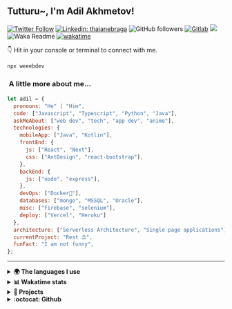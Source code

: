 <h2>Tutturu~<img src="img/tuturu.gif" width="45" alt="">, I'm Adil Akhmetov! <img src="img/miku-dance.gif" width="50" alt=""></h2>
<img align='right' src="img/miku.gif" width="230" alt="">
<a href="https://sdu.edu.kz/"><img src="img/sdu-ahegao.svg" align="right" width="100" alt=""></a>
</em></p>

[![Twitter Follow](https://img.shields.io/twitter/follow/weeebdev?label=Follow)](https://twitter.com/intent/follow?screen_name=weeebdev)
[![Linkedin: thaianebraga](https://img.shields.io/badge/-adildev-blue?style=flat-square&logo=Linkedin&logoColor=white&link=https://www.linkedin.com/in/adildev/)](https://www.linkedin.com/in/adildev/)
![GitHub followers](https://img.shields.io/github/followers/weeebdev?label=Follow&style=flat-square)
[![Gitlab](https://img.shields.io/badge/Gitlab-weeebdev-orange?style=flat-square&logo=gitlab)](https://gitlab.com/weeebdev)
![](https://visitor-badge.glitch.me/badge?page_id=weeebdev.weeebdev)
![Waka Readme](https://github.com/weeebdev/weeebdev/workflows/Waka%20Readme/badge.svg)
[![wakatime](https://wakatime.com/badge/user/1fb6390f-222e-4088-8de8-840ef1443858.svg)](https://wakatime.com/@1fb6390f-222e-4088-8de8-840ef1443858)
<!-- [![Leetcode badge](https://leetcode-badge.chyroc.cn/?name=user3449f)](https://leetcode.com/user3449f/) -->

👇 Hit in your console or terminal to connect with me.

```bash
npx weeebdev
```

### <img src="https://media.giphy.com/media/VgCDAzcKvsR6OM0uWg/giphy.gif" width="50" alt=""> A little more about me...

```javascript
let adil = {
  pronouns: "He" | "Him",
  code: ["Javascript", "Typescript", "Python", "Java"],
  askMeAbout: ["web dev", "tech", "app dev", "anime"],
  technologies: {
    mobileApp: ["Java", "Kotlin"],
    frontEnd: {
      js: ["React", "Next"],
      css: ["AntDesign", "react-bootstrap"],
    },
    backEnd: {
      js: ["node", "express"],
    },
    devOps: ["Docker🐳"],
    databases: ["mongo", "MSSQL", "Oracle"],
    misc: ["Firebase", "selenium"],
    deploy: ["Vercel", "Heroku"]
  },
  architecture: ["Serverless Architecture", "Single page applications"],
  currentProject: "Rest ⛱",
  funFact: "I am not funny",
};
```

---

<details>
  <summary><b>🌍 The languages I use</b></summary>
  <hr>
  
  
| ⏰ Past month | ⌛️ Past Year |
|---|---|
| <a href="https://wakatime.com/@adildev"><img src="https://wakatime.com/share/@adilDev/4ebe423a-b427-4031-b073-d221b9528df7.svg" height="300px"></a> | <a href="https://wakatime.com/@adildev"><img src="https://wakatime.com/share/@adilDev/1b4a30f1-9a7f-47fe-b8d2-0fc90f37fcd3.svg" height="300px"></a> |
</details>

<details>
<summary><b>📊 Wakatime stats</b><br></summary>
<div>
<hr/>

<!--START_SECTION:waka-->
![Code Time](http://img.shields.io/badge/Code%20Time-5%2C855%20hrs%2038%20mins-blue)

![Profile Views](http://img.shields.io/badge/Profile%20Views-2-blue)

![Lines of code](https://img.shields.io/badge/From%20Hello%20World%20I%27ve%20Written-48.7%20million%20lines%20of%20code-blue)

**🐱 My GitHub Data** 

> 📦 1.4 MB Used in GitHub's Storage 
 > 
> 💼 Opted to Hire
 > 
> 📜 71 Public Repositories 
 > 
> 🔑 22 Private Repositories 
 > 
**I'm an Early 🐤** 

```text
🌞 Morning                438 commits         █░░░░░░░░░░░░░░░░░░░░░░░░   04.92 % 
🌆 Daytime                4097 commits        ████████████░░░░░░░░░░░░░   46.04 % 
🌃 Evening                3485 commits        ██████████░░░░░░░░░░░░░░░   39.16 % 
🌙 Night                  879 commits         ██░░░░░░░░░░░░░░░░░░░░░░░   09.88 % 
```
📅 **I'm Most Productive on Tuesday** 

```text
Monday                   1061 commits        ███░░░░░░░░░░░░░░░░░░░░░░   11.92 % 
Tuesday                  2205 commits        ██████░░░░░░░░░░░░░░░░░░░   24.78 % 
Wednesday                1067 commits        ███░░░░░░░░░░░░░░░░░░░░░░   11.99 % 
Thursday                 1208 commits        ███░░░░░░░░░░░░░░░░░░░░░░   13.57 % 
Friday                   544 commits         ██░░░░░░░░░░░░░░░░░░░░░░░   06.11 % 
Saturday                 1022 commits        ███░░░░░░░░░░░░░░░░░░░░░░   11.48 % 
Sunday                   1792 commits        █████░░░░░░░░░░░░░░░░░░░░   20.14 % 
```


📊 **This Week I Spent My Time On** 

```text
🕑︎ Time Zone: Asia/Almaty

💬 Programming Languages: 
Other                    14 hrs 14 mins      ███████████████████░░░░░░   77.16 % 
TypeScript               2 hrs 36 mins       ████░░░░░░░░░░░░░░░░░░░░░   14.16 % 
SQL                      51 mins             █░░░░░░░░░░░░░░░░░░░░░░░░   04.62 % 
Typst                    15 mins             ░░░░░░░░░░░░░░░░░░░░░░░░░   01.39 % 
Markdown                 9 mins              ░░░░░░░░░░░░░░░░░░░░░░░░░   00.89 % 

🔥 Editors: 
Chrome                   11 hrs 27 mins      ████████████████░░░░░░░░░   62.06 % 
VS Code                  3 hrs 19 mins       █████░░░░░░░░░░░░░░░░░░░░   18.06 % 
fish                     3 hrs 15 mins       ████░░░░░░░░░░░░░░░░░░░░░   17.66 % 
Zoom                     15 mins             ░░░░░░░░░░░░░░░░░░░░░░░░░   01.43 % 
Neovim                   8 mins              ░░░░░░░░░░░░░░░░░░░░░░░░░   00.79 % 

🐱‍💻 Projects: 
KVGA_AI                  12 hrs 25 mins      █████████████████░░░░░░░░   67.20 % 
Terminal                 1 hr 42 mins        ██░░░░░░░░░░░░░░░░░░░░░░░   09.20 % 
weeebdev.github.io       1 hr 34 mins        ██░░░░░░░░░░░░░░░░░░░░░░░   08.48 % 
openwrt                  59 mins             █░░░░░░░░░░░░░░░░░░░░░░░░   05.36 % 
cv                       45 mins             █░░░░░░░░░░░░░░░░░░░░░░░░   04.12 % 

💻 Operating System: 
Mac                      18 hrs 26 mins      █████████████████████████   100.00 % 
```

**I Mostly Code in TypeScript** 

```text
TypeScript               16 repos            ████░░░░░░░░░░░░░░░░░░░░░   14.29 % 
Python                   13 repos            ███░░░░░░░░░░░░░░░░░░░░░░   11.61 % 
HTML                     10 repos            ██░░░░░░░░░░░░░░░░░░░░░░░   08.93 % 
Nix                      2 repos             ░░░░░░░░░░░░░░░░░░░░░░░░░   01.79 % 
Smali                    1 repo              ░░░░░░░░░░░░░░░░░░░░░░░░░   00.89 % 
```



**Timeline**

![Lines of Code chart](https://raw.githubusercontent.com/weeebdev/weeebdev/master/assets/bar_graph.png)


 Last Updated on 30/05/2025 01:55:37 UTC
<!--END_SECTION:waka-->
</div>
</details>

<details>
<summary><b>🧾 Projects</b></summary>
<hr>

|Project|Status|
|---|---|
|[![ReadMe Card](https://github-readme-stats.vercel.app/api/pin/?username=weeebdev&repo=waifu.pics&theme=dracula)](https://github.com/weeebdev/waifu.pics)|[![time tracker](https://wakatime.com/badge/github/weeebdev/waifu.pics.svg)](https://wakatime.com/badge/github/weeebdev/waifu.pics)|
|[![ReadMe Card](https://github-readme-stats.vercel.app/api/pin/?username=mentor-ship&repo=mentorship&theme=dracula)](https://github.com/Mentor-ship/Mentorship)|[![time tracker](https://wakatime.com/badge/github/Mentor-ship/Mentorship.svg)](https://wakatime.com/badge/github/Mentor-ship/Mentorship)|
|[![ReadMe Card](https://github-readme-stats.vercel.app/api/pin/?username=masters-and-Abu&repo=tolqyn&theme=dracula)](https://github.com/Masters-and-Abu/Tolqyn)|[![time tracker](https://wakatime.com/badge/github/Masters-and-Abu/Tolqyn.svg)](https://wakatime.com/badge/github/Masters-and-Abu/Tolqyn)|
|[![ReadMe Card](https://github-readme-stats.vercel.app/api/pin/?username=dracula&repo=unigram&theme=dracula)](https://github.com/dracula/unigram)||

</details>

<details>
  <summary><b>:octocat: Github</b></summary>
  <hr>
  <a href="https://sourcekarma.vercel.app/weeebdev"><img src="https://sourcekarma-og.vercel.app/api/weeebdev/github" alt="" align="left"/></a>
  <img src="https://github-readme-stats.vercel.app/api?username=weeebdev&show_icons=true&theme=dracula&hide_title=true&hide_rank=true&count_private=true" align="right"/>
</details>
<div align="center">
  <kbd>
    <img src="https://waifu.now.sh/sfw/hug" alt="">
  </kbd>
</div>
